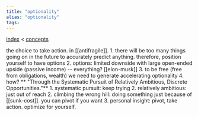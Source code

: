 ```yaml
---
title: "optionality"
alias: "optionality"
tags: 
---
```


[index](_index.md) < [concepts](1-concepts.md)

the choice to take action. in [[antifragile]]. 
	1. there will be too many things going on in the future to accurately predict anything. therefore, position yourself to have options
	2. options: limited downside with large open-ended upside (passive income) -- everything? [[elon-musk]]
	3. to be free (free from obligations, wealth) we need to generate accelerating optionality
	4. how? 
**	"Through the Systematic Pursuit of Relatively Ambitious, Discrete Opportunities."**
		1. systematic pursuit: keep trying
		2. relatively ambitious: just out of reach 
2. climbing the wrong hill: doing something just because of [[sunk-cost]]. you can pivot if you want
3. personal insight: pivot, take action. optimize for yourself.